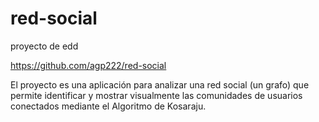 # red-social
proyecto de edd


https://github.com/agp222/red-social

El proyecto es una aplicación para analizar una red social (un grafo) que permite identificar y mostrar visualmente las comunidades de usuarios conectados mediante el Algoritmo de Kosaraju.